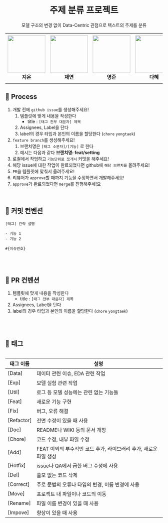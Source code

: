 <div align="center">
  <h1> 주제 분류 프로젝트 </h1>
  <p> 모델 구조의 변경 없이 Data-Centric 관점으로 텍스트의 주제를 분류 </p>
</div>




<table>
    <tr height="160px">
        <td align="center" width="150px">
            <a href="https://github.com/lectura7942"><img height="120px" width="120px" src="https://avatars.githubusercontent.com/u/81620001?v=4"/></a>
            <br />
            <strong>지은</strong>
        </td>
        <td align="center" width="150px">
            <a href="https://github.com/JLake310"><img height="120px" width="120px" src="https://avatars.githubusercontent.com/u/86578246?v=4"/></a>
            <br />
            <strong>재연</strong>
        </td>
        <td align="center" width="150px">
            <a href="https://github.com/hoooolllly"><img height="120px" width="120px" src="https://avatars.githubusercontent.com/u/126573689?v=4"/></a>
            <br />
            <strong>영준</strong>
        </td>
        <td align="center" width="150px">
            <a href="https://github.com/Da-Hye-JUNG"><img height="120px" width="120px" src="https://avatars.githubusercontent.com/u/96599427?v=4"/></a>
            <br />
            <strong>다혜</strong>
        </td>
            <td align="center" width="150px">
            <a href="https://github.com/yunjinchoidev"><img height="120px" width="120px" src="https://avatars.githubusercontent.com/u/89494907?v=4"/></a>
            <br />
            <strong>윤진</strong>
        </td>
    </tr>
<table>



## 📏 Process
1. 개발 전에 `github issue`를 생성해주세요!
    1. 템플릿에 맞게 내용을 작성한다
        - title : `[태그 전부 대문자] 제목`
    2. Assignees, Label을 단다
    3. label의 경우 타입과 본인의 이름을 할당한다 (`chore` `yongtaek`)
2. `feature branch`를 생성해주세요!
    1. 브랜치명은 `[태그 소문자]/[기능]` 로 한다
    2. 예시는 다음과 같다 **브랜치명: feat/setting**
3. 로컬에서 작업하고 `기능단위로 쪼개서` 커밋을 해주세요!
4. 해당 issue에 대한 작업이 완료되었다면 github에 `해당 브랜치를` 올려주세요!
5. `PR`을 템플릿에 맞춰서 올려주세요!
6. 리뷰어가 `approve`할 때까지 기능을 수정하면서 개발해주세요!
7. `approve`가 완료되었다면 `merge`를 진행해주세!요


<br/>

## 📌 커밋 컨벤션
```
[태그] 간략 설명

- 기능 1
- 기능 2

#{이슈번호}

```


<br>
<br>

## 📌 PR 컨벤션
1. 템플릿에 맞게 내용을 작성한다
    - title : `[태그 전부 대문자] 제목`
2. Assignees, Label을 단다
3. label의 경우 타입과 본인의 이름을 할당한다 (`chore` `yongtaek`)


<br>
<br>

## 🌴 태그

| 태그 이름 | 설명 |
| --- | --- |
| [Data] | 데이터 관련 이슈, EDA 관련 작업 |
| [Exp] | 모델 실험 관련 작업 |
| [Util] | 로그 등 모델 성능에는 관련 없는 기능들
| [Feat] | 새로운 기능 구현 |
| [Fix] | 버그, 오류 해결 |
| [Refactor] | 전면 수정이 있을 때 사용 |
| [Doc] | README나 WIKI 등의 문서 개정 |
| [Chore] | 코드 수정, 내부 파일 수정 |
| [Add] | FEAT 이외의 부수적인 코드 추가, 라이브러리 추가, 새로운 파일 생성 |
| [Hotfix] | issue나 QA에서 급한 버그 수정에 사용 |
| [Del] | 쓸모 없는 코드 삭제 |
| [Correct] | 주로 문법의 오류나 타입의 변경, 이름 변경에 사용 |
| [Move] | 프로젝트 내 파일이나 코드의 이동 |
| [Rename] | 파일 이름 변경이 있을 때 사용 |
| [Impove] | 향상이 있을 때 사용 |
